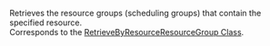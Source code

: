Retrieves the resource groups (scheduling groups) that contain the specified resource.  
Corresponds to the [RetrieveByResourceResourceGroup Class](https://msdn.microsoft.com/library/microsoft.crm.sdk.messages.retrievebyresourceresourcegrouprequest.aspx).
